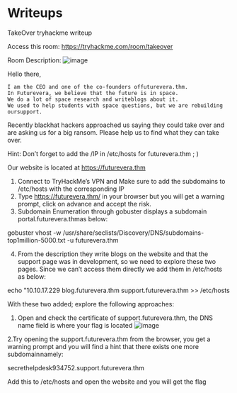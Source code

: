 # Writeups
TakeOver tryhackme writeup

Access this room: https://tryhackme.com/room/takeover

Room Description:
![image](https://user-images.githubusercontent.com/56643982/216768528-8e28a847-8af6-45cc-acd0-d653c20945b9.png)


Hello there,

    I am the CEO and one of the co-founders offuturevera.thm.
    In Futurevera, we believe that the future is in space.
    We do a lot of space research and writeblogs about it.
    We used to help students with space questions, but we are rebuilding oursupport.

Recently blackhat hackers approached us saying they could take over and are asking us for a big ransom. Please help us to find what they can take over.

Hint: Don’t forget to add the /IP in /etc/hosts for futurevera.thm ; )

Our website is located at https://futurevera.thm


1. Connect to TryHackMe’s VPN and Make sure to add the subdomains to /etc/hosts with the corresponding IP
2. Type https://futurevera.thm/ in your browser but you will get a warning prompt, click on advance and accept the risk. 
3. Subdomain Enumeration through gobuster displays a subdomain portal.futurevera.thmas below:

gobuster vhost -w /usr/share/seclists/Discovery/DNS/subdomains-top1million-5000.txt -u futurevera.thm 

4. From the description they write blogs on the website and that the support page was in development, so we need to explore these two pages. Since we can’t access them directly we add them in /etc/hosts as below: 

echo "10.10.17.229 blog.futurevera.thm support.futurevera.thm >> /etc/hosts

With these two added; explore the following approaches:
1. Open and check the certificate of support.futurevera.thm, the DNS name field is where your flag is located
![image](https://user-images.githubusercontent.com/56643982/216769029-bb407772-32d7-4290-835c-cd6d28c228b8.png)

2.Try opening the support.futurevera.thm from the browser, you get a warning prompt and you will find a hint that there exists one more subdomain namely: 

secrethelpdesk934752.support.futurevera.thm

Add this to /etc/hosts and open the website and you will get the flag
